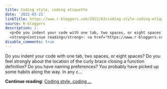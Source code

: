 ```yaml
---
title: Coding style, coding etiquette
date: '2022-03-21'
linkTitle: https://www.r-bloggers.com/2022/03/coding-style-coding-etiquette/
source: R-bloggers
description: |-
  <p>Do you indent your code with one tab, two spaces, or eight spaces? Do you feel strongly about the location of the curly brace closing a function definition? Do you have naming preferences? You probably have picked up some habits along the way. In any c...</p>
  <strong>Continue reading</strong>: <a href="https://www.r-bloggers.com/2022/03/coding-style-coding-etiquette/">Coding style, coding ...
disable_comments: true
---
```

<p>Do you indent your code with one tab, two spaces, or eight spaces? Do you feel strongly about the location of the curly brace closing a function definition? Do you have naming preferences? You probably have picked up some habits along the way. In any c...</p>
<strong>Continue reading</strong>: <a href="https://www.r-bloggers.com/2022/03/coding-style-coding-etiquette/">Coding style, coding ...